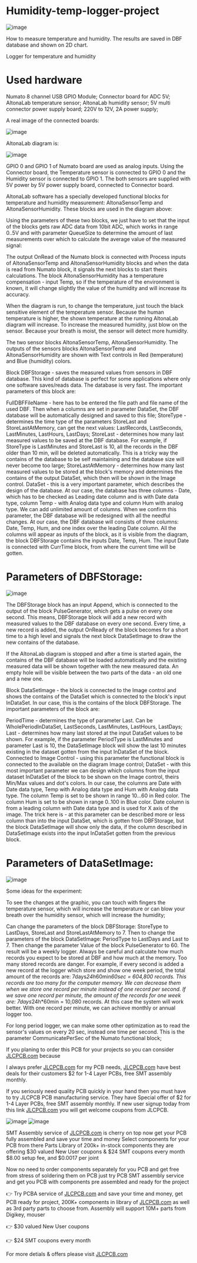 # Humidity-temp-logger-project


![image](https://user-images.githubusercontent.com/19898602/167261056-f8f4d6ea-3add-4fc5-a051-cd9d12607d67.png)


How to measure temperature and humidity. The results are saved in DBF database and shown on 2D chart.



Logger for temperature and humidity

# Used hardware

Numato 8 channel USB GPIO Module;
Connector board for ADC 5V;
AltonaLab temperature sensor;
AltonaLab humidity sensor;
5V multi connector power supply board;
220V to 12V, 2A power supply;

A real image of the connected boards:

![image](https://user-images.githubusercontent.com/19898602/167261073-60544a34-9cab-44e0-a55a-0bb302350d66.png)

AltonaLab diagram is:

![image](https://user-images.githubusercontent.com/19898602/167261081-a1ccac29-93a1-4ca6-95f7-87e8e7112ad0.png)

GPIO 0 and GPIO 1 of Numato board are used as analog inputs. Using the Connector board, the Temperature sensor is connected to GPIO 0 and the Humidity sensor is connected to GPIO 1. The both sensors are supplied with 5V power by 5V power supply board, connected to Connector board.

 

AltonaLab software has a specially developed functional blocks for temperature and humidity measurement: AltonaSensorTemp and AltonaSensorHumidity. These blocks are used in the diagram above:

Using the parameters of these two blocks, we just have to set that the input of the blocks gets raw ADC data from 10bit ADC, which works in range 0..5V and with parameter QueueSize to determine the amount of last measurements over which to calculate the average value of the measured signal:

The output OnRead of the Numato block is connected with Process inputs of AltonaSensorTemp and AltonaSensorHumidity blocks and when the data is read from Numato block, it signals the next blocks to start theirs calculations. The block AltonaSensorHumidity has a temperature compensation - input Temp, so if the temperature of the environment is known, it will change slightly the value of the humidity and will increase its accuracy.

When the diagram is run, to change the temperature, just touch the black sensitive element of the temperature sensor. Because the human temperature is higher, the shown temperature at the running AltonaLab diagram will increase. To increase the measured humidity, just blow on the sensor. Because your breath is moist, the sensor will detect more humidity.



The two sensor blocks AltonaSensorTemp, AltonaSensorHumidity. The outputs of the sensors blocks AltonaSensorTemp and AltonaSensorHumidity are shown with Text controls in Red (temperature) and Blue (humidity) colors.

Block DBFStorage - saves the measured values from sensors in DBF database. This kind of database is perfect for some applications where only one software saves/reads data. The database is very fast. The important parameters of this block are:

FullDBFFileName - here has to be entered the file path and file name of the used DBF. Then when a columns are set in parameter DataSet, the DBF database will be automatically designed and saved to this file;
StoreType - determines the time type of the parameters StoreLast and StoreLastAtMemory, can get the next values: LastRecords, LastSeconds, LastMinutes, LastHours, LastDays;
StoreLast - determines how many last measured values to be saved at the DBF database. For example, if StoreType is LastMinutes and StoreLast is 10, all the records in the DBF older than 10 min, will be deleted automatically. This is a tricky way the contains of the database to be self maintaining and the database size will never become too large;
StoreLastAtMemory - determines how many last measured values to be stored at the block's memory and determines the contains of the output DataSet, which then will be shown in the Image control.
 DataSet - this is a very important parameter, which describes the design of the database. At our case, the database has three columns - Date, which has to be checked as Leading date column and is with Date data type, column Temp - with Analog data type and column Hum with analog type. We can add unlimited amount of columns. When we confirm this parameter, the DBF database will be redesigned with all the needful changes. At our case, the DBF database will consists of three columns: Date, Temp, Hum, and one index over the leading Date column. All the columns will appear as inputs of the block, as it is visible from the diagram, the block DBFStorage contains the inputs Date, Temp, Hum. The input Date is connected with CurrTime block, from where the current time will be gotten.
 
 
 
 
 # Parameters of DBFStorage:
 
 ![image](https://user-images.githubusercontent.com/19898602/167261123-d4bade70-0682-48aa-a134-8deb7a71b364.png)


The DBFStorage block has an input Append, which is connected to the output of the block PulseGenerator, which gets a pulse on every one second. This means, DBFStorage block will add a new record with measured values to the DBF database on every one second. Every time, a new record is added, the output OnReady of the block becomes for a short time to a high level and signals the next block DataSetImage to draw the new contains of the database.

If the AltonaLab diagram is stopped and after a time is started again, the contains of the DBF database will be loaded automatically and the existing measured data will be shown together with the new measured data. An empty hole will be visible between the two parts of the data - an old one and a new one. 

Block DataSetImage - the block is connected to the Image control and shows the contains of the DataSet which is connected to the block's input InDataSet. In our case, this is the contains of the block DBFStorage. The important parameters of the block are:

PeriodTime - determines the type of parameter Last. Can be WholePeriodInDataSet, LastSeconds, LastMinutes, LastHours, LastDays;
Last - determines how many last stored at the input DataSet values to be shown. For example, if the parameter PeriodType is LastMinutes and parameter Last is 10, the DataSetImage block will show the last 10 minutes existing in the dataset gotten from the input InDataSet of the block.
Connected to Image Control - using this parameter the functional block is connected to the available on the diagram Image control;
DataSet - with this most important parameter we can design which columns from the input dataset InDataSet of the block to be shown on the Image control, theirs Min/Max values and dot's colors. In our case, the columns are Date with Date data type, Temp with Analog data type and Hum with Analog data type. The column Temp is set to be shown in range 10...60 in Red color. The column Hum is set to be shown in range 0..100 in Blue color. Date column is from a leading column with Date data type and is used for X axis of the image. The trick here is - at this parameter can be described more or less column than into the input DataSet, which is gotten from DBFStorage, but the block DataSetImage will show only the data, if the column described in DataSetImage exists into the input InDataSet gotten from the previous block.



# Parameters of DataSetImage:

![image](https://user-images.githubusercontent.com/19898602/167261152-b87f891b-ebe2-47ed-a12e-a0f325c16bfb.png)



Some ideas for the experiment:

To see the changes at the graphic, you can touch with fingers the temperature sensor, which will increase the temperature or can blow your breath over the humidity sensor, which will increase the humidity;

Can change the parameters of the block DBFStorage: StoreType to LastDays, StoreLast and StoreLastAtMemory to 7. Then to change the parameters of the block DataSetImage: PeriodType to LastDays and Last to 7. Then change the parameter Value of the block PulseGenerator to 60. The result will be a weekly logger. Always be careful and calculate how much records you expect to be stored at DBF and how much at the memory. Too many stored records are danger. For example, if every second is added a new record at the logger which store and show one week period, the total amount of the records are: 7days*24h*60min*60sec = 604,800 records. This records are too many for the computer memory. We can decrease them when we store one record per minute instead of one record per second. If we save one record per minute, the amount of the records for one week are: 7days*24h*60min = 10,080 records. At this case the system will work better. With one record per minute, we can achieve monthly or annual logger too.

For long period logger, we can make some other optimization as to read the sensor's values on every 20 sec, instead one time per second. This is the parameter CommunicatePerSec of the Numato functional block;

If you planing to order this PCB for your projects so you can consider [JLCPCB.com](https://jlcpcb.com/IAT) because

I always prefer [JLCPCB.com](https://jlcpcb.com/IAT) for my PCB needs, [JLCPCB.com](https://jlcpcb.com/IAT) have best deals for their customers
$2 for 1-4 Layer PCBs, free SMT assembly monthly.

If you seriously need quality PCB quickly in your hand then you must have to try JLCPCB PCB manufacturing service. They have Special offer of $2 for 1-4 Layer PCBs, free SMT assembly monthly. If new user signup today from this link [JLCPCB.com](https://jlcpcb.com/IAT) you will get welcome coupons from JLCPCB.


![image](https://user-images.githubusercontent.com/19898602/159014034-3c9a50c3-61c3-40d2-836d-9cadc2317d33.png)
![image](https://user-images.githubusercontent.com/19898602/164385177-de123350-4a1f-4d0f-9f38-68ed7dbd5a9f.png)



SMT Assembly service of [JLCPCB.com](https://jlcpcb.com/IAT) is cherry on top now get your PCB fully assembled and save your time and money
Select components for your PCB from there Parts Library of 200k+ in-stock components
they are offering $30 valued New User coupons  & $24 SMT coupons every month
$8.00 setup fee, and $0.0017  per joint

Now no need to order components separately for you PCB and get free from stress of soldering them on PCB just try PCB SMT assembly service and get you PCB with components pre assembled and ready for the project


👉 Try PCBA service of [JLCPCB.com](https://jlcpcb.com/IAT) and save your time and money, get PCB ready for project, 200K+ components in library of [JLCPCB.com](https://jlcpcb.com/IAT) as well as 3rd party         parts to choose from. 
    Assembly will support 10M+ parts from Digikey, mouser
    
👉 $30 valued New User coupons 

👉 $24 SMT coupons every month


For more detials & offers please visit [JLCPCB.com](https://jlcpcb.com/IAT)


